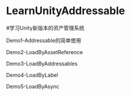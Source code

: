 # LearnUnityAddressable
#学习Unity新版本的资产管理系统

Demo1-Addressable的简单使用

Demo2-LoadByAssetReference

Demo3-LoadByAddressables

Demo4-LoadByLabel

Demo5-LoadByAsync
